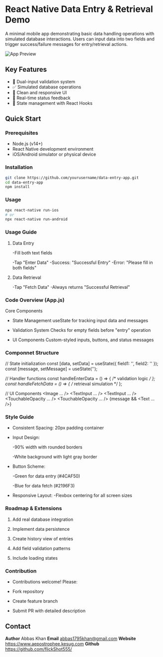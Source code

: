 # React Native Data Entry & Retrieval Demo

A minimal mobile app demonstrating basic data handling operations with simulated database interactions. Users can input data into two fields and trigger success/failure messages for entry/retrieval actions.

![App Preview](https://via.placeholder.com/300x600?text=App+Preview+Placeholder)

## Key Features

- 📝 Dual-input validation system
- ✅ Simulated database operations
- 🎨 Clean and responsive UI
- 📲 Real-time status feedback
- 🔄 State management with React Hooks

## Quick Start

### Prerequisites
- Node.js (v14+)
- React Native development environment
- iOS/Android simulator or physical device

### Installation
```bash
git clone https://github.com/yourusername/data-entry-app.git
cd data-entry-app
npm install
```

### Usage
```bash
npx react-native run-ios
# or
npx react-native run-android
```
### Usage Guide
1. Data Entry

    -Fill both text fields

    -Tap "Enter Data"
    -Success: "Successful Entry"
    -Error: "Please fill in both fields"

2. Data Retrieval

    -Tap "Fetch Data"
    -Always returns "Successful Retrieval"

### Code Overview (App.js)
Core Components
- State Management
useState for tracking input data and messages

- Validation System
Checks for empty fields before "entry" operation

- UI Components
Custom-styled inputs, buttons, and status messages

### Componnet Structure

// State initialization
const [data, setData] = useState({ field1: '', field2: '' });
const [message, setMessage] = useState('');

// Handler functions
const handleEnterData = () => { /* validation logic */ };
const handleFetchData = () => { /* retrieval simulation */ };

// UI Components
<View style={styles.container}>
  <Image ... />
  <TextInput ... />
  <TextInput ... />
  <TouchableOpacity ... />
  <TouchableOpacity ... />
  {message && <Text ... />}
</View>

### Style Guide
- Consistent Spacing: 20px padding container

- Input Design:

    -90% width with rounded borders

    -White background with light gray border

- Button Scheme:

    -Green for data entry (#4CAF50)

    -Blue for data fetch (#2196F3)

- Responsive Layout:
    -Flexbox centering for all screen sizes

### Roadmap & Extensions
1. Add real database integration

2. Implement data persistence

3. Create history view of entries

4. Add field validation patterns

5. Include loading states

### Contribution
- Contributions welcome! Please:

- Fork repository

- Create feature branch

- Submit PR with detailed description

## Contact

**Author** Abbas Khan
**Email** abbas1795khan@gmail.com
**Website** https://www.aepostrophee.kesug.com
**Github** https://github.com/flickShot555/